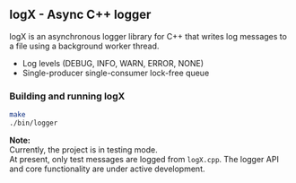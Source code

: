 ## logX - Async C++ logger
logX is an asynchronous logger library for C++ that writes log messages to a file using a background worker thread.

- Log levels (DEBUG, INFO, WARN, ERROR, NONE)
- Single-producer single-consumer lock-free queue

### Building and running logX
```bash
make
./bin/logger
```
**Note:**  
Currently, the project is in testing mode.<br>
At present, only test messages are logged from `logX.cpp`. The logger API and core functionality are under active development.
